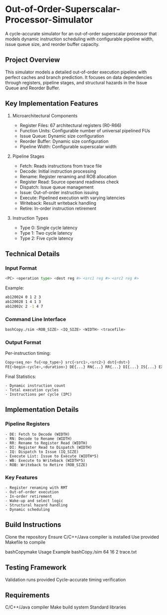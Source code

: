 # Out-of-Order-Superscalar-Processor-Simulator
A cycle-accurate simulator for an out-of-order superscalar processor that models dynamic instruction scheduling with configurable pipeline width, issue queue size, and reorder buffer capacity.

## Project Overview

This simulator models a detailed out-of-order execution pipeline with perfect caches and branch prediction. It focuses on data dependencies through registers, pipeline stages, and structural hazards in the Issue Queue and Reorder Buffer.

## Key Implementation Features

1. Microarchitectural Components
    - Register Files: 67 architectural registers (R0-R66)
    - Function Units: Configurable number of universal pipelined FUs
    - Issue Queue: Dynamic size configuration
    - Reorder Buffer: Dynamic size configuration
    - Pipeline Width: Configurable superscalar width

2. Pipeline Stages
    - Fetch: Reads instructions from trace file
    - Decode: Initial instruction processing
    - Rename: Register renaming and ROB allocation
    - Register Read: Source operand readiness check
    - Dispatch: Issue queue management
    - Issue: Out-of-order instruction issuing
    - Execute: Pipelined execution with varying latencies
    - Writeback: Result writeback handling
    - Retire: In-order instruction retirement

3. Instruction Types
    - Type 0: Single cycle latency
    - Type 1: Two cycle latency
    - Type 2: Five cycle latency

## Technical Details

### Input Format

```bash
<PC> <operation type> <dest reg #> <src1 reg #> <src2 reg #>
```
Example:

```bash
ab120024 0 1 2 3
ab120028 1 4 1 3
ab12002c 2 -1 4 7
```
### Command Line Interface

```bash
bashCopy./sim <ROB_SIZE> <IQ_SIZE> <WIDTH> <tracefile>
```

### Output Format

Per-instruction timing:

```bash
Copy<seq_no> fu{<op_type>} src{<src1>,<src2>} dst{<dst>} 
FE{<begin-cycle>,<duration>} DE{...} RN{...} RR{...} DI{...} IS{...} EX{...} WB{...} RT{...}
```

Final Statistics:

    - Dynamic instruction count
    - Total execution cycles
    - Instructions per cycle (IPC)

## Implementation Details

### Pipeline Registers

    - DE: Fetch to Decode (WIDTH)
    - RN: Decode to Rename (WIDTH)
    - RR: Rename to Register Read (WIDTH)
    - DI: Register Read to Dispatch (WIDTH)
    - IQ: Dispatch to Issue (IQ_SIZE)
    - Execute List: Issue to Execute (WIDTH*5)
    - WB: Execute to Writeback (WIDTH*5)
    - ROB: Writeback to Retire (ROB_SIZE)

### Key Features

    - Register renaming with RMT
    - Out-of-order execution
    - In-order retirement
    - Wake-up and select logic
    - Structural hazard handling
    - Dynamic scheduling

## Build Instructions

Clone the repository
Ensure C/C++/Java compiler is installed
Use provided Makefile to compile

bashCopymake
Usage Example
bashCopy./sim 64 16 2 trace.txt

## Testing Framework

Validation runs provided
Cycle-accurate timing verification


## Requirements

C/C++/Java compiler
Make build system
Standard libraries


